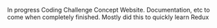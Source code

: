 In progress Coding Challenge Concept Website. Documentation, etc to come when completely finished. Mostly did this to quickly learn Redux
